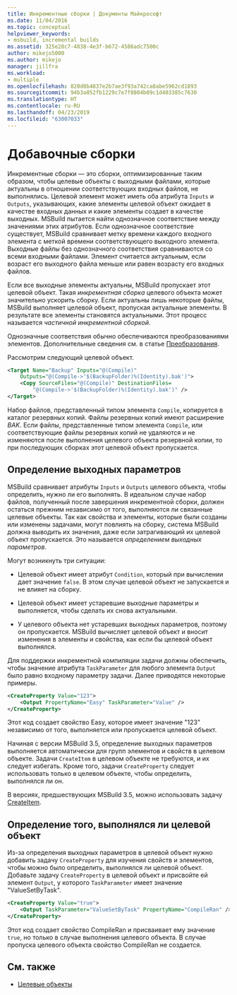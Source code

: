 ```yaml
---
title: Инкрементные сборки | Документы Майкрософт
ms.date: 11/04/2016
ms.topic: conceptual
helpviewer_keywords:
- msbuild, incremental builds
ms.assetid: 325e28c7-4838-4e3f-b672-4586adc7500c
author: mikejo5000
ms.author: mikejo
manager: jillfra
ms.workload:
- multiple
ms.openlocfilehash: 820d8b4837e2b7ae3f93a742ca8abe5962cd1893
ms.sourcegitcommit: 94b3a052fb1229c7e7f8804b09c1d403385c7630
ms.translationtype: HT
ms.contentlocale: ru-RU
ms.lasthandoff: 04/23/2019
ms.locfileid: "63007033"
---
```

# <a name="incremental-builds"></a>Добавочные сборки

Инкрементные сборки — это сборки, оптимизированные таким образом, чтобы целевые объекты с выходными файлами, которые актуальны в отношении соответствующих входных файлов, не выполнялись. Целевой элемент может иметь оба атрибута `Inputs` и `Outputs`, указывающих, какие элементы целевой объект ожидает в качестве входных данных и какие элементы создает в качестве выходных. MSBuild пытается найти однозначное соответствие между значениями этих атрибутов. Если однозначное соответствие существует, MSBuild сравнивает метку времени каждого входного элемента с меткой времени соответствующего выходного элемента. Выходные файлы без однозначного соответствия сравниваются со всеми входными файлами. Элемент считается актуальным, если возраст его выходного файла меньше или равен возрасту его входных файлов.

Если все выходные элементы актуальны, MSBuild пропускает этот целевой объект. Такая *инкрементная сборка* целевого объекта может значительно ускорить сборку. Если актуальны лишь некоторые файлы, MSBuild выполняет целевой объект, пропуская актуальные элементы. В результате все элементы становятся актуальными. Этот процесс называется *частичной инкрементной сборкой*.

Однозначные соответствия обычно обеспечиваются преобразованиями элементов. Дополнительные сведения см. в статье [Преобразования](../msbuild/msbuild-transforms.md).

 Рассмотрим следующий целевой объект.

```xml
<Target Name="Backup" Inputs="@(Compile)"
    Outputs="@(Compile->'$(BackupFolder)%(Identity).bak')">
    <Copy SourceFiles="@(Compile)" DestinationFiles=
        "@(Compile->'$(BackupFolder)%(Identity).bak')" />
</Target>
```

Набор файлов, представленный типом элемента `Compile`, копируется в каталог резервных копий. Файлы резервных копий имеют расширение *BAK*. Если файлы, представленные типом элемента `Compile`, или соответствующие файлы резервных копий не удаляются и не изменяются после выполнения целевого объекта резервной копии, то при последующих сборках этот целевой объект пропускается.

## <a name="output-inference"></a>Определение выходных параметров

MSBuild сравнивает атрибуты `Inputs` и `Outputs` целевого объекта, чтобы определить, нужно ли его выполнять. В идеальном случае набор файлов, полученный после завершения инкрементной сборки, должен остаться прежним независимо от того, выполняются ли связанные целевые объекты. Так как свойства и элементы, которые были созданы или изменены задачами, могут повлиять на сборку, система MSBuild должна выводить их значения, даже если затрагивающий их целевой объект пропускается. Это называется *определением выходных параметров*.

Могут возникнуть три ситуации:

- Целевой объект имеет атрибут `Condition`, который при вычислении дает значение `false`. В этом случае целевой объект не запускается и не влияет на сборку.

- Целевой объект имеет устаревшие выходные параметры и выполняется, чтобы сделать их снова актуальными.

- У целевого объекта нет устаревших выходных параметров, поэтому он пропускается. MSBuild вычисляет целевой объект и вносит изменения в элементы и свойства, как если бы целевой объект выполнялся.

Для поддержки инкрементной компиляции задачи должны обеспечить, чтобы значение атрибута `TaskParameter` для любого элемента `Output` было равно входному параметру задачи. Далее приводятся некоторые примеры.

```xml
<CreateProperty Value="123">
    <Output PropertyName="Easy" TaskParameter="Value" />
</CreateProperty>
```

Этот код создает свойство Easy, которое имеет значение "123" независимо от того, выполняется или пропускается целевой объект.

Начиная с версии MSBuild 3.5, определение выходных параметров выполняется автоматически для групп элементов и свойств в целевом объекте. Задачи `CreateItem` в целевом объекте не требуются, и их следует избегать. Кроме того, задачи `CreateProperty` следует использовать только в целевом объекте, чтобы определить, выполнялся ли он.

В версиях, предшествующих MSBuild 3.5, можно использовать задачу [CreateItem](../msbuild/createitem-task.md).

## <a name="determine-whether-a-target-has-been-run"></a>Определение того, выполнялся ли целевой объект

Из-за определения выходных параметров в целевой объект нужно добавить задачу `CreateProperty` для изучения свойств и элементов, чтобы можно было определить, выполнялся ли целевой объект. Добавьте задачу `CreateProperty` в целевой объект и присвойте ей элемент `Output`, у которого `TaskParameter` имеет значение "ValueSetByTask".

```xml
<CreateProperty Value="true">
    <Output TaskParameter="ValueSetByTask" PropertyName="CompileRan" />
</CreateProperty>
```

Этот код создает свойство CompileRan и присваивает ему значение `true`, но только в случае выполнения целевого объекта. В случае пропуска целевого объекта свойство CompileRan не создается.

## <a name="see-also"></a>См. также
- [Целевые объекты](../msbuild/msbuild-targets.md)